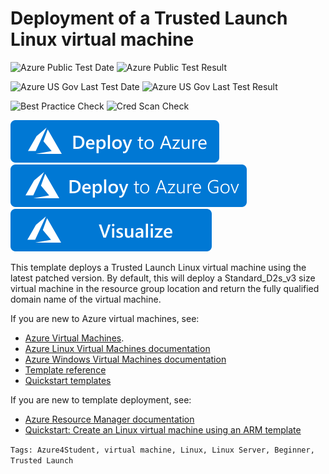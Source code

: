 # Deployment of a Trusted Launch Linux virtual machine

![Azure Public Test Date](https://azurequickstartsservice.blob.core.windows.net/badges/101-vm-trustedlaunch-linux/PublicLastTestDate.svg)
![Azure Public Test Result](https://azurequickstartsservice.blob.core.windows.net/badges/101-vm-trustedlaunch-linux/PublicDeployment.svg)

![Azure US Gov Last Test Date](https://azurequickstartsservice.blob.core.windows.net/badges/101-vm-trustedlaunch-linux/FairfaxLastTestDate.svg)
![Azure US Gov Last Test Result](https://azurequickstartsservice.blob.core.windows.net/badges/101-vm-trustedlaunch-linux/FairfaxDeployment.svg)

![Best Practice Check](https://azurequickstartsservice.blob.core.windows.net/badges/101-vm-trustedlaunch-linux/BestPracticeResult.svg)
![Cred Scan Check](https://azurequickstartsservice.blob.core.windows.net/badges/101-vm-trustedlaunch-linux/CredScanResult.svg)

[![Deploy To Azure](https://raw.githubusercontent.com/Azure/azure-quickstart-templates/master/1-CONTRIBUTION-GUIDE/images/deploytoazure.svg?sanitize=true)](https://portal.azure.com/#create/Microsoft.Template/uri/https%3A%2F%2Fraw.githubusercontent.com%2Fprash200%2Fazure-quickstart-templates%2Fmaster%2F101-vm-trustedlaunch-linux%2Fazuredeploy.json/createUIDefinitionUri/https%3A%2F%2Fraw.githubusercontent.com%2Fprash200%2Fazure-quickstart-templates%2Fmaster%2F101-vm-trustedlaunch-linux%2FcreateUiDefinition.json)
[![Deploy To Azure Gov](https://raw.githubusercontent.com/Azure/azure-quickstart-templates/master/1-CONTRIBUTION-GUIDE/images/deploytoazuregov.svg?sanitize=true)](https://portal.azure.us/#create/Microsoft.Template/uri/https%3A%2F%2Fraw.githubusercontent.com%2Fprash200%2Fazure-quickstart-templates%2Fmaster%2F101-vm-trustedlaunch-linux%2Fazuredeploy.json/createUIDefinitionUri/https%3A%2F%2Fraw.githubusercontent.com%2Fprash200%2Fazure-quickstart-templates%2Fmaster%2F101-vm-trustedlaunch-linux%2FcreateUiDefinition.json)
[![Visualize](https://raw.githubusercontent.com/Azure/azure-quickstart-templates/master/1-CONTRIBUTION-GUIDE/images/visualizebutton.svg?sanitize=true)](http://armviz.io/#/?load=https%3A%2F%2Fraw.githubusercontent.com%2Fprash200%2Fazure-quickstart-templates%2Fmaster%2F101-vm-trustedlaunch-linux%2Fazuredeploy.json)

This template deploys a Trusted Launch Linux virtual machine using the latest patched version. By default, this will deploy a Standard_D2s_v3 size virtual machine in the resource group location and return the fully qualified domain name of the virtual machine.

If you are new to Azure virtual machines, see:

- [Azure Virtual Machines](https://azure.microsoft.com/services/virtual-machines/).
- [Azure Linux Virtual Machines documentation](https://docs.microsoft.com/azure/virtual-machines/linux/)
- [Azure Windows Virtual Machines documentation](https://docs.microsoft.com/azure/virtual-machines/windows/)
- [Template reference](https://docs.microsoft.com/azure/templates/microsoft.compute/allversions)
- [Quickstart templates](https://azure.microsoft.com/resources/templates/?resourceType=Microsoft.Compute&pageNumber=1&sort=Popular)

If you are new to template deployment, see:

- [Azure Resource Manager documentation](https://docs.microsoft.com/azure/azure-resource-manager/)
- [Quickstart: Create an Linux virtual machine using an ARM template](https://docs.microsoft.com/azure/virtual-machines/linux/quick-create-template)

`Tags: Azure4Student, virtual machine, Linux, Linux Server, Beginner, Trusted Launch`
